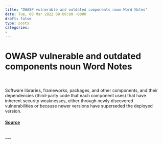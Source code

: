 ```yaml
---
title: "OWASP vulnerable and outdated components noun Word Notes"
date: Tue, 08 Mar 2022 08:00:00 -0000
draft: false
type: posts
categories: 
- 
---
```

# OWASP vulnerable and outdated components noun Word Notes

<br/>

<br/>
Software libraries, frameworks, packages, and other components, and their dependencies (third-party code that each component uses) that have inherent security weaknesses, either through newly discovered vulnerabilities or because newer versions have superseded the deployed version.

#### [Source](https://thecyberwire.com/podcasts/word-notes/88/notes)

<br/>
---

